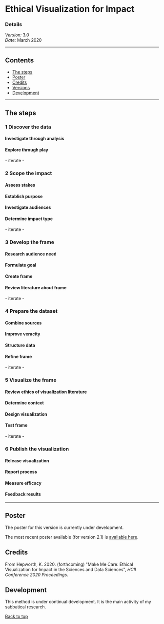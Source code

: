 # Ethical Visualization for Impact

### Details
*Version:* 3.0  
*Date:* March 2020

------------------------------

## Contents

- [The steps](#the-steps)
- [Poster](#poster)
- [Credits](#credits)
- [Versions](#versions)
- [Development](#development)

------------------------------

## The steps

### 1 Discover the data
#### Investigate through analysis
#### Explore through play


\- iterate -

### 2 Scope the impact
#### Assess stakes
#### Establish purpose
#### Investigate audiences
#### Determine impact type

\- iterate -

### 3 Develop the frame
#### Research audience need
#### Formulate goal
#### Create frame
#### Review literature about frame

\- iterate -

### 4 Prepare the dataset
#### Combine sources
#### Improve veracity
#### Structure data
#### Refine frame

\- iterate -

### 5 Visualize the frame
#### Review ethics of visualization literature
#### Determine context
#### Design visualization
#### Test frame

\- iterate -

### 6 Publish the visualization
#### Release visualization
#### Report process
#### Measure efficacy
#### Feedback results

-----------------------------

## Poster

The poster for this version is currently under development. 

The most recent poster available (for version 2.1) is [available here](/pdfs/ethical_visualization_poster_2_1.pdf).

## Credits

From Hepworth, K. 2020. (forthcoming) "Make Me Care: Ethical Visualization for Impact in the Sciences and Data Sciences", *HCII Conference 2020 Proceedings*.

## Development

This method is under continual development. It is the main activity of my sabbatical research.

[Back to top](#ethical-visualization-for-impact)